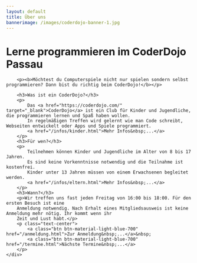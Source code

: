 ```yaml
---
layout: default
title: Über uns
bannerimage: /images/coderdojo-banner-1.jpg
---
```


<div id="fb-root"></div>
<script>(function(d, s, id) {
  var js, fjs = d.getElementsByTagName(s)[0];
  if (d.getElementById(id)) return;
  js = d.createElement(s); js.id = id;
  js.src = "//connect.facebook.net/de_DE/sdk.js#xfbml=1&version=v2.4";
  fjs.parentNode.insertBefore(js, fjs);
}(document, 'script', 'facebook-jssdk'));</script>

<div class="row">
	<div class="col-md-8">
		<h1>Lerne programmieren im CoderDojo Passau</h1>

		<p><b>Möchtest du Computerspiele nicht nur spielen sondern selbst programmieren? Dann bist du richtig beim CoderDojo!</b></p>

		<h3>Was ist ein CoderDojo?</h3>
		<p>
			Das <a href="https://coderdojo.com/" target="_blank">CoderDojo</a> ist ein Club für Kinder und Jugendliche, die programmieren lernen und Spaß haben wollen.
			In regelmäßigen Treffen wird gelernt wie man Code schreibt, Webseiten entwickelt oder Apps und Spiele programmiert. 
            <a href="/infos/kinder.html">Mehr Infos&nbsp;...</a>
		</p>
		<h3>Für wen?</h3>
		<p>
			Teilnehmen können Kinder und Jugendliche im Alter von 8 bis 17 Jahren.
			Es sind keine Vorkenntnisse notwendig und die Teilnahme ist kostenfrei.
			Kinder unter 13 Jahren müssen von einem Erwachsenen begleitet werden. 
            <a href="/infos/eltern.html">Mehr Infos&nbsp;...</a>
		</p>
		<h3>Wann?</h3>
		<p>Wir treffen uns fast jeden Freitag von 16:00 bis 18:00. Für den ersten Besuch ist eine 
		Anmeldung notwendig. Nach Erhalt eines Mitgliedsausweis ist keine Anmeldung mehr nötig. Ihr kommt wenn ihr 
		Zeit und Lust habt.</p>
		<p class="text-center">
			<a class="btn btn-material-light-blue-700" href="/anmeldung.html">Zur Anmeldung&nbsp;...</a>&nbsp;
			<a class="btn btn-material-light-blue-700" href="/termine.html">Nächste Termine&nbsp;...</a>
		</p>
	</div>
</div>
